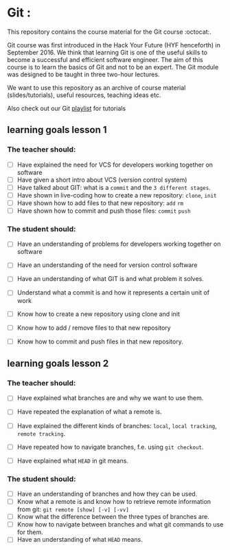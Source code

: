 # Git :
This repository contains the course material for the Git course :octocat:.

Git course was first introduced in the Hack Your Future (HYF henceforth) in September 2016. We think that learning Git is one of the useful skills to become a successful and efficient software engineer. The aim of this course is to learn the basics of Git and not to be an expert. The Git module was designed to be taught in three two-hour lectures.

We want to use this repository as an archive of course material (slides/tutorials), useful resources, teaching ideas etc.

Also check out our Git [playlist](https://www.youtube.com/playlist?list=PLVYDhqbgYpYUGxRdtQdYVE5Q8h3bt6SIA) for tutorials

## learning goals lesson 1
 

### The teacher should:

* [ ] Have explained the need for VCS for developers working together on software
* [ ] Have given a short intro about VCS (version control system)
* [ ] Have talked about GIT: what is a `commit` and the `3 different stages`.
* [ ] Have shown in live-coding how to create a new repository: `clone`, `init`
* [ ] Have shown how to add files to that new repository: `add` `rm`
* [ ] Have shown how to commit and push those files: `commit` `push`

### The student should:

* [ ] Have an understanding of problems for developers working together on software
* [ ] Have an understanding of the need for version control software
* [ ] Have an understanding of what GIT is and what problem it solves.
* [ ] Understand what a commit is and how it represents a certain unit of work
* [ ] Know how to create a new repository using clone and init
* [ ] Know how to add / remove files to that new repository
* [ ] Know how to commit and push files in that new repository.


## learning goals lesson 2

### The teacher should:

* [ ] Have explained what branches are and why we want to use them.
* [ ] Have repeated the explanation of what a remote is.
* [ ] Have explained the different kinds of branches: `local`, `local tracking`, `remote tracking`.
* [ ] Have repeated how to navigate branches, f.e. using `git checkout`.
* [ ] Have explained what `HEAD` in git means.


### The student should:

* [ ] Have an understanding of branches and how they can be used.
* [ ] Know what a remote is and know how to retrieve remote information from git: `git remote [show] [-v] [-vv]`
* [ ] Know what the difference between the three types of branches are.
* [ ] Know how to navigate between branches and what git commands to use for them.
* [ ] Have an understanding of what `HEAD` means.
